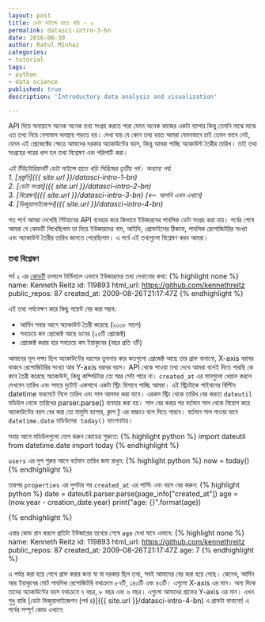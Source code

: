 ```yaml
---
layout: post
title: ডেটা সাইন্সে হাতে খড়ি - ৩
permalink: datasci-intro-3-bn
date: 2016-06-30
author: Ratul Minhaz
categories:
- tutorial
tags:
- python
- data science
published: true
description: 'Introductory data analysis and visualization'

---
```

API দিয়ে অনায়াসে অনেক অনেক তথ্য সংগ্রহ করতে পারা যেমন অনেক কাজের একটা ব্যাপার কিন্তু তেমনি মাঝে মাঝে এত তথ্য নিয়ে বেসামাল অবস্থায় পড়তে হয়। দেখা যায় যে কোন তথ্য হয়ত আমরা যেমনভাবে চাই তেমন ভাবে নেই, যেমন এই প্রোজেক্টের ক্ষেত্রে আমাদের দরকার অ্যাকাউন্টের বয়স, কিন্তু আমরা পাচ্ছি অ্যাকাউন্ট তৈরীর তারিখ। তাই তথ্য সংগ্রহের পরের ধাপ হল তথ্য বিশ্লেষণ এবং পরিপাটি করা।


*এই টিউটোরিয়ালটি ডেটা সাইন্সে হাতে খড়ি সিরিজের তৃতীয় পর্ব। অন্যান্য পর্ব:*<br>
*1. [প্রস্তুতি]({{ site.url }}/datasci-intro-1-bn)*<br>
*2. [ডেটা সংগ্রহ]({{ site.url }}/datasci-intro-2-bn)*<br>
*3. [বিশ্লেষণ]({{ site.url }}/datasci-intro-3-bn) (<-- আপনি এখন এখানে)*<br>
*4. [ভিজুয়ালাইজেশন]({{ site.url }}/datasci-intro-4-bn)*<br>


গত পর্বে আমরা দেখেছি গিটহাবের API ব্যবহার করে কিভাবে ইউজারদের পাবলিক ডেটা সংগ্রহ করা যায়। পর্বের শেষে আমরা যে কোডটি লিখেছিলাম তা দিয়ে ইউজারদের নাম, আইডি, প্রোফাইলের ঠিকানা, পাবলিক রেপোজিটরির সংখ্যা এবং অ্যাকাউন্ট তৈরীর তারিখ জানতে পেরেছিলাম। এ পর্বে এই তথ্যগুলো বিশ্লেষণ করব আমরা।


### তথ্য বিশ্লেষণ

পর্ব ২ এর [কোডটি](https://gist.github.com/mnzr/30fbd4e6fd3177a53f83) চালালে টার্মিনালে এভাবে ইউজারদের তথ্য দেখানোর কথা:
{% highlight none %}
name: Kenneth Reitz
id: 119893
html_url: https://github.com/kennethreitz
public_repos: 87
created_at: 2009-08-26T21:17:47Z
{% endhighlight %}


এই তথ্য পর্যবেক্ষণ করে কিছু পয়েন্ট বের করা সম্ভব:

* আর্মিন সবার আগে অ্যাকাউন্ট তৈরী করেছে (২০০৮ সালে)
* সবচেয়ে কম প্রোজেক্ট আছে ডনের (২৫টি প্রোজেক্ট)
* প্রোজেক্ট করার হার সবচেয়ে কম ইয়াকুবের (বছর প্রতি ৭টি)

আমাদের মূল লক্ষ্য ছিল অ্যাকাউন্টের বয়সের তুলনায় কার কতগুলো প্রোজেক্ট আছে তার গ্রাফ বানানো, X-axis বরাবর থাকবে রেপোজিটরির সংখ্যা আর Y-axis বরাবর বয়স। API থেকে পাওয়া তথ্য দেখে আমরা বলেই দিতে পারছি কে কবে তৈরী করেছে অ্যাকাউন্ট, কিন্তু কম্পিউটার তো আর সেটা পারে না। `created_at` এর মানগুলো খেয়াল করলে দেখবেন তারিখ এবং সময়ে দুটোই একসাথে একটা স্ট্রিং হিসাবে পাচ্ছি আমরা। এই স্ট্রিংটাকে পাইথনের বিল্টিন datetime ফরমেটে নিলে  তারিখ এবং সাল আলাদা করা যাবে। এরকম স্ট্রিং থেকে তারিখ বের করতে `dateutil` মডিউল থেকে তারিখের parser.parse() ব্যবহার করা হয়। সাল বের করার পর বর্তমান সাল থেকে বিয়োগ করে অ্যাকাউন্টের বয়স বের করা তো মামুলি ব্যাপার, ক্লাস টু এর বাচ্চাও বলে দিতে পারবে। বর্তমান সাল পাওয়া যাবে `datetime.date` মডিউলের ‍ `today()` ফাংশনটায়। 

সবার আগে মডিউলগুলো যোগ করুন কোডের শুরুতে:‌
{% highlight python %}
import dateutil
from datetime.date import today
{% endhighlight %}

`users` এর লুপ শুরুর আগে বর্তমান তারিখ জমা রাখুন:
{% highlight python %}
now = today()
{% endhighlight %}

তারপর `properties` এর লুপটার পর `created_at` এর পার্সিং এবং বয়স বের করুন:
{% highlight python %}
date = dateutil.parser.parse(page_info["created_at"])
age = (now.year - creation_date.year)
print("age: {}".format(age))

{% endhighlight %}

এবার কোড রান করলে প্রতিটা ইউজারের তথ্যের শেষে  `age` দেখা যাবে এভাবে:
{% highlight none %}
name: Kenneth Reitz
id: 119893
html_url: https://github.com/kennethreitz
public_repos: 87
created_at: 2009-08-26T21:17:47Z
age: 7
{% endhighlight %}

এ পর্যন্ত করা হয়ে গেলে গ্রাফ করার জন্য যা যা দরকার ছিল তথ্য, সবই আমাদের বের করা হয়ে গেছে। কেনেথ, আর্মিন আর ইয়াকুবের মোট পাবলিক রেপোজিটরি যথাক্রমে ৮৭টি, ১৪৩টি এবং ৪৩টি। এগুলো X-axis এর মান। অন্য দিকে তাদের অ্যাকাউন্টের বয়স যথাক্রমে ৭ বছর, ৮ বছর এবং ৬ বছর। এগুলো আমাদের গ্রাফের Y-axis এর মান। এখন শুধু বাকি [ডেটা ভিজুয়ালাইজেশন (পর্ব ৪)]({{ site.url }}/datasci-intro-4-bn) এ গ্রাফটা বানানো! এ পর্বের সম্পূর্ণ কোড এখানে:

<script src="https://gist.github.com/mnzr/0aa974967ded413f3a0213078620b741.js"></script>